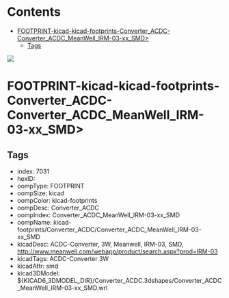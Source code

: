 



Contents
========

* [FOOTPRINT-kicad-kicad-footprints-Converter_ACDC-Converter_ACDC_MeanWell_IRM-03-xx_SMD>](#footprint-kicad-kicad-footprints-converter_acdc-converter_acdc_meanwell_irm-03-xx_smd)
	* [Tags](#tags)
  
![][im]
# FOOTPRINT-kicad-kicad-footprints-Converter_ACDC-Converter_ACDC_MeanWell_IRM-03-xx_SMD>

## Tags

- index: 7031
- hexID: 
- oompType: FOOTPRINT
- oompSize: kicad
- oompColor: kicad-footprints
- oompDesc: Converter_ACDC
- oompIndex: Converter_ACDC_MeanWell_IRM-03-xx_SMD
- oompName: kicad-footprints/Converter_ACDC/Converter_ACDC_MeanWell_IRM-03-xx_SMD
- kicadDesc: ACDC-Converter, 3W, Meanwell, IRM-03, SMD, http://www.meanwell.com/webapp/product/search.aspx?prod=IRM-03
- kicadTags: ACDC-Converter 3W
- kicadAttr: smd
- kicad3DModel: ${KICAD6_3DMODEL_DIR}/Converter_ACDC.3dshapes/Converter_ACDC_MeanWell_IRM-03-xx_SMD.wrl



[im]: image.png
